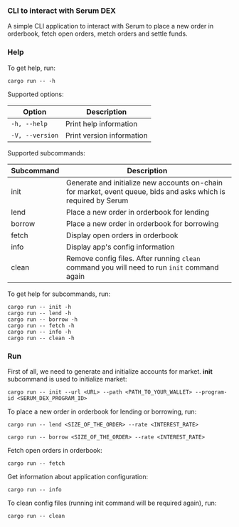 ### CLI to interact with Serum DEX
A simple CLI application to interact with Serum to place a new order in orderbook, fetch open orders, metch orders and settle funds.

### Help
To get help, run:

```console
cargo run -- -h
```

Supported options:

|Option|Description|
|-----|-----------|
|`-h, --help`|Print help information|
|`-V, --version`|Print version information|

Supported subcommands:

|Subcommand|Description|
|-----|-----------|
|init|Generate and initialize new accounts on-chain for market, event queue, bids and asks which is required by Serum|
|lend|Place a new order in orderbook for lending|
|borrow|Place a new order in orderbook for borrowing|
|fetch|Display open orders in orderbook|
|info|Display app's config information|
|clean|Remove config files. After running `clean` command you will need to run `init` command again|

To get help for subcommands, run:

```console
cargo run -- init -h
cargo run -- lend -h
cargo run -- borrow -h
cargo run -- fetch -h
cargo run -- info -h
cargo run -- clean -h
```


### Run

First of all, we need to generate and initialize accounts for market. __init__ subcommand is used to initialize market:

```console
cargo run -- init --url <URL> --path <PATH_TO_YOUR_WALLET> --program-id <SERUM_DEX_PROGRAM_ID>
```

To place a new order in orderbook for lending or borrowing, run:

```console
cargo run -- lend <SIZE_OF_THE_ORDER> --rate <INTEREST_RATE>

cargo run -- borrow <SIZE_OF_THE_ORDER> --rate <INTEREST_RATE>
```

Fetch open orders in orderbook:

```console
cargo run -- fetch
```

Get information about application configuration:

```console
cargo run -- info
```

To clean config files (running init command will be required again), run:

```console
cargo run -- clean
```
